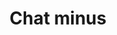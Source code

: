 ---
title: Chat minus
tags: ["chat", "minus", "remove", "delete", "subtract"]
icon: chat-minus
svg: '<svg xmlns="http://www.w3.org/2000/svg" width="24" height="24" fill="none" viewBox="0 0 24 24" stroke-width="1.5" stroke-linecap="round" stroke-linejoin="round" stroke="currentColor"><path d="M21 12a9 9 0 0 1-9 9H3v-9a9 9 0 0 1 18 0ZM9.5 12h5"/></svg>'
---